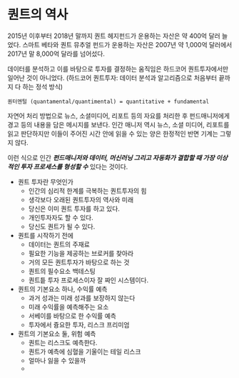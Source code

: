 # 퀀트의 역사

2015년 이후부터 2018년 말까지 퀀트 헤지펀드가 운용하는 자산은 약 400억 달러 늘었다. 
스마트 베타와 퀀트 뮤추얼 펀드가 운용하는 자산은 2007년 약 1,000억 달러에서 2017년 말 8,000억 달라를 넘어섰다. 

데이터를 분석하고 이를 바탕으로 투자를 결정하는 움직임은 하드코어 퀀트투자에서만 일어난 것이 아니었다.
(하드코어 퀀트투자: 데이터 분석과 알고리즘으로 처음부터 끝까지 다 하는 정석 방식)

```
퀀터멘털 (quantamental/quantimental) = quantitative + fundamental
```

자연어 처리 방법으로 뉴스, 소셜미디어, 리포트 등의 자요를 처리한 후 펀드매니저에게 경고 등의 내용을 담은 메시지를 보낸다. 
인간 매니저 역시 뉴스, 소셜 미디어, 리포트를 읽고 판단하지만 이들이 주어진 시간 안에 읽을 수 있는 양은 한정적인 반면 기계는 그렇지 않다. 

이런 식으로 인간 *__펀드매니저와 데이터, 머신러닝 그리고 자동화가 결합할 때 가장 이상적인 투자 프로세스를 형성할 수__* 있다는 것이다. 

- 퀀트 투자란 무엇인가
  - 인간의 심리적 한계를 극복하는 퀀트투자의 힘
  - 생각보다 오래된 퀀트투자의 역사와 미래
  - 당신은 이미 퀀트 투자를 하고 있다.
  - 개인투자자도 할 수 있다.
  - 당신도 퀀트가 될 수 있다.
- 퀀트를 시작하기 전에
  - 데이터는 퀀트의 주재료
  - 필요한 기능을 제공하는 브로커를 찾아라
  - 거의 모든 퀀트투자가 바탕으로 하는 것
  - 퀀트의 필수요소 백테스팅
  - 퀀트틑 투자 프로세스이자 잘 짜인 시스템이다.
- 퀀트의 기본요소 하나, 수익률 예측
  - 과거 성과는 미래 성과를 보장하지 않는다
  - 미래 수익률을 예측해주는 요소
  - 서베이를 바탕으로 한 수익률 예측
  - 투자에서 즁요한 투자, 리스크 프리미엄
- 퀀트의 기본요소 둘, 위험 예측
  - 퀀트는 리스크도 예측한다.
  - 퀀트가 예측에 심혈을 기울이는 테일 리스크
  - 얼마나 잃을 수 있을까
  - 
